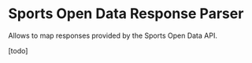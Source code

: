 # Sports Open Data Response Parser
Allows to map responses provided by the Sports Open Data API.

[todo]
